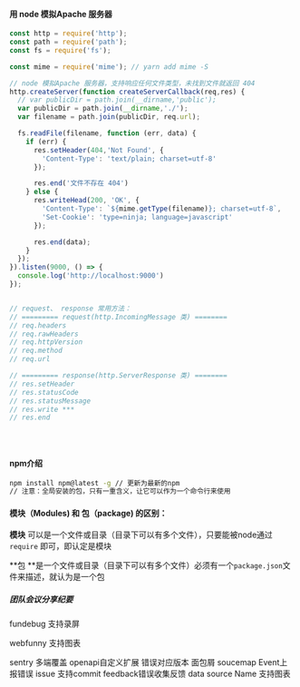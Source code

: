 #### 用 node 模拟Apache 服务器

```javascript
const http = require('http');
const path = require('path');
const fs = require('fs');

const mime = require('mime'); // yarn add mime -S

// node 模拟Apache 服务器，支持响应任何文件类型，未找到文件就返回 404
http.createServer(function createServerCallback(req,res) {
  // var publicDir = path.join(__dirname,'public');
  var publicDir = path.join(__dirname,'./');
  var filename = path.join(publicDir, req.url);

  fs.readFile(filename, function (err, data) {
    if (err) {
      res.setHeader(404,'Not Found', {
        'Content-Type': 'text/plain; charset=utf-8'
      });

      res.end('文件不存在 404')
    } else {
      res.writeHead(200, 'OK', {
        'Content-Type': `${mime.getType(filename)}; charset=utf-8`,
        'Set-Cookie': 'type=ninja; language=javascript'
      });

      res.end(data);
    }
  });
}).listen(9000, () => {
  console.log('http://localhost:9000')
});


// request、 response 常用方法：
// ========= request(http.IncomingMessage 类) ========
// req.headers
// req.rawHeaders
// req.httpVersion
// req.method
// req.url

// ========= response(http.ServerResponse 类) ========
// res.setHeader
// res.statusCode
// res.statusMessage
// res.write ***
// res.end





```

#### npm介绍

```bash
npm install npm@latest -g // 更新为最新的npm
// 注意：全局安装的包，只有一重含义，让它可以作为一个命令行来使用
```



#### 模块（Modules) 和 包（package) 的区别：

**模块** 可以是一个文件或目录（目录下可以有多个文件），只要能被node通过 `require` 即可，即认定是模块

**包 **是一个文件或目录（目录下可以有多个文件）必须有一个`package.json`文件来描述，就认为是一个包







##### 团队会议分享纪要

fundebug 支持录屏

webfunny 支持图表

sentry 多端覆盖 openapi自定义扩展 错误对应版本 面包屑 soucemap Event上报错误 issue 支持commit feedback错误收集反馈 data source Name 支持图表





